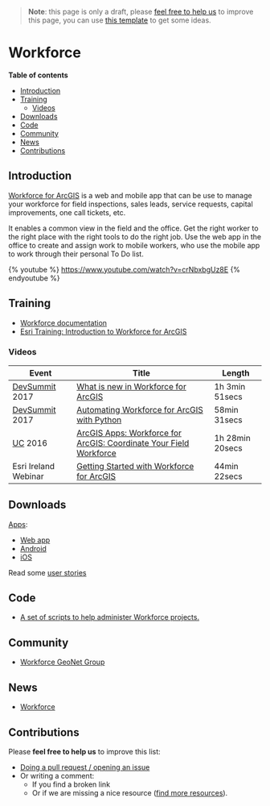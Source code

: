 > **Note**: this page is only a draft, please [feel free to help us](#contributions) to improve this page, you can use [this template](https://github.com/esri-es/awesome-arcgis/blob/master/RESOURCE_PAGE_TEMPLATE.md) to get some ideas.

# Workforce

<!-- START doctoc generated TOC please keep comment here to allow auto update -->
<!-- DON'T EDIT THIS SECTION, INSTEAD RE-RUN doctoc TO UPDATE -->
**Table of contents**

- [Introduction](#introduction)
- [Training](#training)
  - [Videos](#videos)
- [Downloads](#downloads)
- [Code](#code)
- [Community](#community)
- [News](#news)
- [Contributions](#contributions)

<!-- END doctoc generated TOC please keep comment here to allow auto update -->

## Introduction

[Workforce for ArcGIS](http://workforce.arcgis.com/) is a web and mobile app that can be use to manage your workforce for field inspections, sales leads, service requests, capital improvements, one call tickets, etc.

It enables a common view in the field and the office. Get the right worker to the right place with the right tools to do the right job. Use the web app in the office to create and assign work to mobile workers, who use the mobile app to work through their personal To Do list.

{% youtube %} https://www.youtube.com/watch?v=crNbxbgUz8E {% endyoutube %}

## Training

* [Workforce documentation](http://doc.arcgis.com/en/workforce/)
* [Esri Training: Introduction to Workforce for ArcGIS](https://www.esri.com/training/catalog/57672f00c9e018c827307abb/introduction-to-workforce-for-arcgis/)

### Videos

|Event|Title|Length|
|---|---|---|
|[DevSummit](http://www.esri.com/events/devsummit) 2017|[What is new in Workforce for ArcGIS](http://www.esri.com/videos/watch?videoid=Gvu_pfYwgTs&title=what-is-new-in-workforce-for-arcgis)|1h 3min 51secs
|[DevSummit](http://www.esri.com/events/devsummit) 2017|[Automating Workforce for ArcGIS with Python](http://www.esri.com/videos/watch?videoid=7sum6LbLgrw&title=automating-workforce-for-arcgis-with-python)|58min 31secs
|[UC](http://www.esri.com/events/user-conference) 2016|[ArcGIS Apps: Workforce for ArcGIS: Coordinate Your Field Workforce](https://www.youtube.com/watch?v=3zNWJBi1_08)|1h 28min 20secs
|Esri Ireland Webinar|[Getting Started with Workforce for ArcGIS](https://www.youtube.com/watch?v=Lw8NVsoRc24)|44min 22secs

## Downloads
[Apps](http://doc.arcgis.com/en/workforce/requirements.html):
* [Web app](http://workforce.arcgis.com)
* [Android](https://play.google.com/store/apps/details?id=com.esri.workforce)
* [iOS](https://itunes.apple.com/app/workforce-for-arcgis/id1046591822)

Read some [user stories](http://www.esri.com/products/workforce)

## Code
* [A set of scripts to help administer Workforce projects.](https://github.com/Esri/workforce-scripts)

## Community
* [Workforce GeoNet Group](https://geonet.esri.com/groups/workforce-for-arcgis)

## News
* [Workforce](https://blogs.esri.com/esri/arcgis/tag/workforce-for-arcgis/)

## Contributions
Please **feel free to help us** to improve this list:

* [Doing a pull request / opening an issue](https://github.com/hhkaos/awesome-arcgis#contributions)
* Or writing a comment:
  * If you find a broken link
  * Or if we are missing a nice resource ([find more resources](https://esri-es.github.io/arcgis-search/?search=workforce&utm_campaign=awesome-list&utm_source=awesome-list&utm_medium=page)).
